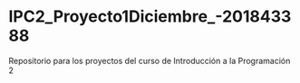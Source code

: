 # IPC2_Proyecto1Diciembre_-201843388
Repositorio para los proyectos del curso de Introducción a la Programación 2
